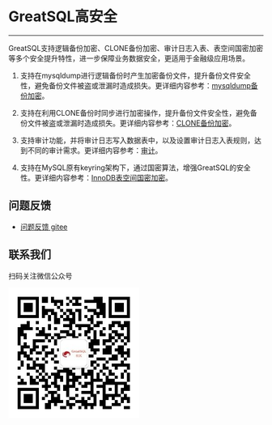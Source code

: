 # GreatSQL高安全
---

GreatSQL支持逻辑备份加密、CLONE备份加密、审计日志入表、表空间国密加密等多个安全提升特性，进一步保障业务数据安全，更适用于金融级应用场景。

1. 支持在mysqldump进行逻辑备份时产生加密备份文件，提升备份文件安全性，避免备份文件被盗或泄漏时造成损失。更详细内容参考：[mysqldump备份加密](./5-4-security-mysqldump-encrypt.md)。

2. 支持在利用CLONE备份时同步进行加密操作，提升备份文件安全性，避免备份文件被盗或泄漏时造成损失。更详细内容参考：[CLONE备份加密](./5-4-security-clone-encrypt.md)。

3. 支持审计功能，并将审计日志写入数据表中，以及设置审计日志入表规则，达到不同的审计需求。更详细内容参考：[审计](./5-4-security-audit.md)。

4. 支持在MySQL原有keyring架构下，通过国密算法，增强GreatSQL的安全性。更详细内容参考：[InnoDB表空间国密加密](./5-4-security-innodb-tablespace-encrypt.md)。


**问题反馈**
---
- [问题反馈 gitee](https://gitee.com/GreatSQL/GreatSQL-Manual/issues)


**联系我们**
---

扫码关注微信公众号

![greatsql-wx](../greatsql-wx.jpg)
